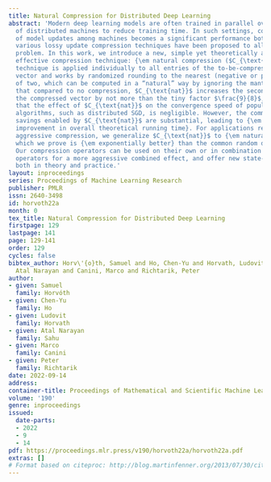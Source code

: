 ```yaml
---
title: Natural Compression for Distributed Deep Learning
abstract: 'Modern deep learning models are often trained in parallel over a collection
  of distributed machines to reduce training time. In such settings, communication
  of model updates among machines becomes a significant performance bottleneck and
  various lossy update compression techniques have been proposed to alleviate this
  problem. In this work, we introduce a new, simple yet theoretically and practically
  effective compression technique: {\em natural compression ($C_{\text{nat}}$)}. Our
  technique is applied individually to all entries of the to-be-compressed update
  vector and works by randomized rounding to the nearest (negative or positive) power
  of two, which can be computed in a “natural” way by ignoring the mantissa. We show
  that compared to no compression, $C_{\text{nat}}$ increases the second moment of
  the compressed vector by not more than the tiny factor $\frac{9}{8}$, which means
  that the effect of $C_{\text{nat}}$ on the convergence speed of popular training
  algorithms, such as distributed SGD, is negligible. However, the communications
  savings enabled by $C_{\text{nat}}$ are substantial, leading to {\em $3$-$4\times$
  improvement in overall theoretical running time}. For applications requiring more
  aggressive compression, we generalize $C_{\text{nat}}$ to {\em natural dithering},
  which we prove is {\em exponentially better} than the common random dithering technique.
  Our compression operators can be used on their own or in combination with existing
  operators for a more aggressive combined effect, and offer new state-of-the-art
  both in theory and practice.'
layout: inproceedings
series: Proceedings of Machine Learning Research
publisher: PMLR
issn: 2640-3498
id: horvoth22a
month: 0
tex_title: Natural Compression for Distributed Deep Learning
firstpage: 129
lastpage: 141
page: 129-141
order: 129
cycles: false
bibtex_author: Horv\'{o}th, Samuel and Ho, Chen-Yu and Horvath, Ludovit and Sahu,
  Atal Narayan and Canini, Marco and Richtarik, Peter
author:
- given: Samuel
  family: Horvóth
- given: Chen-Yu
  family: Ho
- given: Ludovit
  family: Horvath
- given: Atal Narayan
  family: Sahu
- given: Marco
  family: Canini
- given: Peter
  family: Richtarik
date: 2022-09-14
address:
container-title: Proceedings of Mathematical and Scientific Machine Learning
volume: '190'
genre: inproceedings
issued:
  date-parts:
  - 2022
  - 9
  - 14
pdf: https://proceedings.mlr.press/v190/horvoth22a/horvoth22a.pdf
extras: []
# Format based on citeproc: http://blog.martinfenner.org/2013/07/30/citeproc-yaml-for-bibliographies/
---
```

